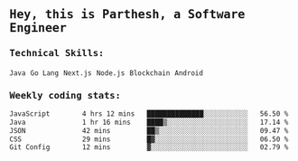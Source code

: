 <samp>
    <h2>Hey, this is Parthesh, a Software Engineer</h2>
    <h3>Technical Skills: </h3>
    <code>Java</code> <code>Go Lang</code> <code>Next.js</code> <code>Node.js</code> <code>Blockchain</code> <code>Android</code>
    <h3>Weekly coding stats:</h3>
<!--START_SECTION:waka-->

```txt
JavaScript        4 hrs 12 mins   ██████████████░░░░░░░░░░░   56.50 %
Java              1 hr 16 mins    ████▒░░░░░░░░░░░░░░░░░░░░   17.14 %
JSON              42 mins         ██▒░░░░░░░░░░░░░░░░░░░░░░   09.47 %
CSS               29 mins         █▓░░░░░░░░░░░░░░░░░░░░░░░   06.50 %
Git Config        12 mins         ▓░░░░░░░░░░░░░░░░░░░░░░░░   02.79 %
```

<!--END_SECTION:waka-->
</samp>

